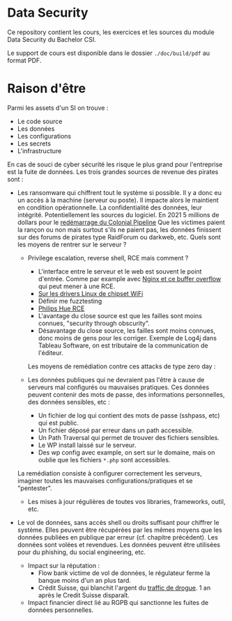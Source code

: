 # Data Security

Ce repository contient les cours, les exercices et les sources du module Data Security du Bachelor CSI.

Le support de cours est disponible dans le dossier `./doc/build/pdf` au format PDF.

# Raison d'être

Parmi les assets d'un SI on trouve&nbsp;:

* Le code source
* Les données
* Les configurations
* Les secrets
* L'infrastructure

En cas de souci de cyber sécurité les risque le plus grand pour l'entreprise est la fuite de données.
Les trois grandes sources de revenue des pirates sont&nbsp;:

* Les ransomware qui chiffrent tout le système si possible.
  Il y a donc eu un accès à la machine (serveur ou poste).
  Il impacte alors le maintient en condition opérationnelle.
  La confidentialité des données, leur intégrité.
  Potentiellement les sources du logiciel.
  En 2021 5 millions de dollars pour
  le [redémarrage du Colonial Pipeline](https://www.techtarget.com/whatis/feature/Colonial-Pipeline-hack-explained-Everything-you-need-to-know)
  Que les victimes paient la rançon ou non mais surtout s'ils ne paient pas, les données finissent sur des forums de
  pirates type RaidForum ou darkweb, etc.
  Quels sont les moyens de rentrer sur le serveur&nbsp;?
    * Privilege escalation, reverse shell, RCE mais comment&nbsp;?
        * L'interface entre le serveur et le web est souvent le point d'entrée.
          Comme par example avec
          [Nginx et ce buffer overflow](https://www.acunetix.com/vulnerabilities/web/nginx-stack-based-buffer-overflow/)
          qui peut mener à une RCE.
        * [Sur les drivers Linux de chipset WiFi](https://blog.quarkslab.com/reverse-engineering-broadcom-wireless-chipsets.html)
        * Définir me fuzztesting
        * [Philips Hue RCE](https://secureteam.co.uk/2020/02/15/hue-smart-bulb-vulnerability-patched/)
        * L'avantage du close source est que les failles sont moins connues, "security through obscurity".
        * Désavantage du close source, les failles sont moins connues, donc moins de gens pour les corriger.
          Exemple de Log4j dans Tableau Software, on est tributaire de la communication de l'éditeur.

      Les moyens de remédiation contre ces attacks de type zero day&nbsp;:
  
    * Les données publiques qui ne devraient pas l'être à cause de serveurs mal configurés ou mauvaises pratiques.
      Ces données peuvent contenir des mots de passe, des informations personnelles, des données sensibles, etc&nbsp;:
        * Un fichier de log qui contient des mots de passe (sshpass, etc) qui est public.
        * Un fichier déposé par erreur dans un path accessible.
        * Un Path Traversal qui permet de trouver des fichiers sensibles.
        * Le WP install laissé sur le serveur.
        * Des wp config avec example, on sert sur le domaine, mais on oublie que les fichiers `*.php` sont accessibles.
    
    La remédiation consiste à configurer correctement les serveurs, imaginer toutes les mauvaises configurations/pratiques et se "pentester".

    * Les mises à jour régulières de toutes vos libraries, frameworks, outil, etc.

* Le vol de données, sans accès shell ou droits suffisant pour chiffrer le système.
  Elles peuvent être récupérées par les mêmes moyens que les données publiées en publique par erreur (cf. chapitre
  précédent).
  Les données sont volées et revendues.
  Les données peuvent être utilisées pour du phishing, du social engineering, etc.
    * Impact sur la réputation&nbsp;:
        * Flow bank victime de vol de données, le régulateur ferme la banque moins d'un an plus tard.
        * Crédit Suisse, qui blanchit l'argent
          du [traffic de drogue](https://www.financemagnates.com/institutional-forex/data-leak-shows-credit-suisses-criminal-clientele-bank-denies-wrongdoings/).
          1 an après le Credit Suisse disparaît.
    * Impact financier direct lié au RGPB qui sanctionne les fuites de données personnelles.